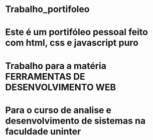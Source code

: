 # Trabalho_portifoleo
# Este é um portifóleo pessoal feito com html, css e javascript puro
# Trabalho para a matéria FERRAMENTAS DE DESENVOLVIMENTO WEB 
# Para o curso de analise e desenvolvimento de sistemas na faculdade uninter
